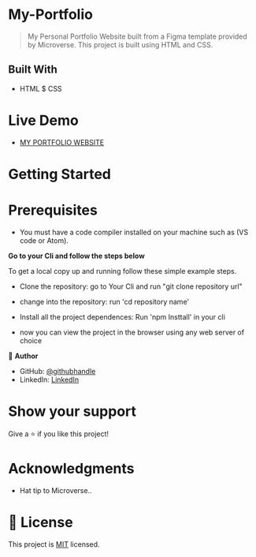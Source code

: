 # My-Portfolio



> My Personal Portfolio Website built from a Figma template provided by Microverse. This project is built using HTML and CSS.


## Built With

- HTML $ CSS

# Live Demo

- [MY PORTFOLIO WEBSITE](https://v-blaze.github.io/My-Portfolio/)


# Getting Started

# Prerequisites

- You must have a code compiler installed on your machine such as (VS code or Atom).

**Go to your Cli and follow the steps below**



To get a local copy up and running follow these simple example steps.

- Clone the repository: go to Your Cli and run "git clone repository url"

- change into the repository:  run 'cd repository name'

- Install all the project dependences: Run 'npm Insttall' in your cli

- now you can view the project in the browser using any web server of choice






👤 **Author**

- GitHub: [@githubhandle](https://github.com/v-blaze)
- LinkedIn: [LinkedIn](https://www.linkedin.com/in/valentine-blaze/)

# Show your support

Give a ⭐️ if you like this project!

# Acknowledgments

- Hat tip to Microverse..


# 📝 License

This project is [MIT](./LICENSE) licensed.
